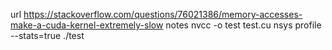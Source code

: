 url
https://stackoverflow.com/questions/76021386/memory-accesses-make-a-cuda-kernel-extremely-slow
notes
nvcc -o test test.cu
nsys profile --stats=true ./test